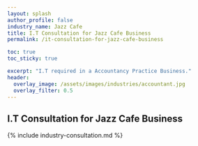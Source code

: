 ```yaml
---
layout: splash 
author_profile: false 
industry_name: Jazz Cafe
title: I.T Consultation for Jazz Cafe Business
permalink: /it-consultation-for-jazz-cafe-business

toc: true
toc_sticky: true

excerpt: "I.T required in a Accountancy Practice Business."
header:
  overlay_image: /assets/images/industries/accountant.jpg
  overlay_filter: 0.5 
---
```


## I.T Consultation for Jazz Cafe Business

{% include industry-consultation.md %}
